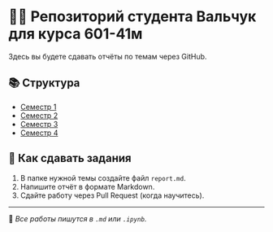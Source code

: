 # 🧑‍🎓 Репозиторий студента Вальчук для курса 601-41м

Здесь вы будете сдавать отчёты по темам через GitHub.

## 📚 Структура

- [Семестр 1](semester1/)
- [Семестр 2](semester2/)
- [Семестр 3](semester3/)
- [Семестр 4](semester4/)

## 📝 Как сдавать задания

1. В папке нужной темы создайте файл `report.md`.
2. Напишите отчёт в формате Markdown.
3. Сдайте работу через Pull Request (когда научитесь).

---

📌 *Все работы пишутся в `.md` или `.ipynb`.*
